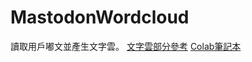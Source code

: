 # MastodonWordcloud
讀取用戶嘟文並產生文字雲。
[文字雲部分參考](https://tech.havocfuture.tw/blog/python-wordcloud-jieba) [Colab筆記本](https://colab.research.google.com/drive/11o6RFfKxEW_CD1tCTpb8FWotOrSsrgfD)
